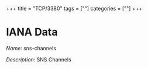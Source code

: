 +++
title = "TCP/3380"
tags = [""]
categories = [""]
+++

# IANA Data

_Name:_ sns-channels

_Description:_ SNS Channels

